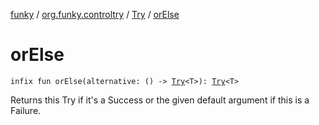 [funky](../../index.md) / [org.funky.controltry](../index.md) / [Try](index.md) / [orElse](.)

# orElse

`infix fun orElse(alternative: () -> `[`Try`](index.md)`<T>): `[`Try`](index.md)`<T>`

Returns this Try if it's a Success or the given default argument if this is a Failure.

